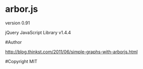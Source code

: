 # arbor.js
version 0.91

jQuery JavaScript Library v1.4.4

#Author

http://blog.thinkst.com/2011/06/simple-graphs-with-arborjs.html

#Copyright
MIT
